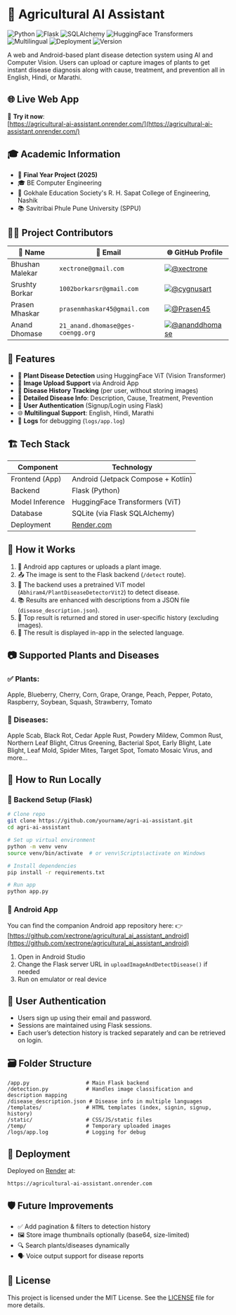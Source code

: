 # 🌿 Agricultural AI Assistant
![Python](https://img.shields.io/badge/Python-3.10-blue.svg)  ![Flask](https://img.shields.io/badge/Flask-2.3.3-lightgrey.svg)  ![SQLAlchemy](https://img.shields.io/badge/SQLAlchemy-2.0.30-orange.svg)  ![HuggingFace Transformers](https://img.shields.io/badge/Transformers-ViT-yellow.svg)  ![Multilingual](https://img.shields.io/badge/Multilingual-English%2C%20Hindi%2C%20Marathi-brightgreen.svg)  ![Deployment](https://img.shields.io/badge/Hosted_on-Render-blue.svg)  ![Version](https://img.shields.io/badge/Version-1.0.0-brightgreen.svg)

A web and Android-based plant disease detection system using AI and Computer Vision. Users can upload or capture images of plants to get instant disease diagnosis along with cause, treatment, and prevention all in English, Hindi, or Marathi.


## 🌐 Live Web App

🚀 **Try it now**:  
[https://agricultural-ai-assistant.onrender.com/](https://agricultural-ai-assistant.onrender.com/)


## 🎓 Academic Information

* 🏫 **Final Year Project (2025)**
* 🎓 BE Computer Engineering
* 🏢 Gokhale Education Society's R. H. Sapat College of Engineering, Nashik
* 📚 Savitribai Phule Pune University (SPPU)


## 👨‍💻 Project Contributors


| 👤 Name         | 📧 Email                          | 🌐 GitHub Profile                                                                                                           |
| --------------- | --------------------------------- | --------------------------------------------------------------------------------------------------------------------------- |
| Bhushan Malekar | `xectrone@gmail.com`              | [![@xectrone](https://img.shields.io/badge/GitHub-@xectrone-blue?logo=github)](https://github.com/xectrone)                 |
| Srushty Borkar  | `1002borkarsr@gmail.com`   | [![@cygnusart](https://img.shields.io/badge/GitHub-@cygnusart-green?logo=github)](https://github.com/srushtyborkar) |
| Prasen Mhaskar  | `prasenmhaskar45@gmail.com` | [![@Prasen45](https://img.shields.io/badge/GitHub-@Prasen45-purple?logo=github)](https://github.com/Prasen45)               |
| Anand Dhomase   | `21_anand.dhomase@ges-coengg.org` | [![@ananddhomase](https://img.shields.io/badge/GitHub-@ananddhomase-orange?logo=github)](https://github.com/ananddhomase)   |


## 🧠 Features

* 🌱 **Plant Disease Detection** using HuggingFace ViT (Vision Transformer)
* 📸 **Image Upload Support** via Android App
* 📝 **Disease History Tracking** (per user, without storing images)
* 🧾 **Detailed Disease Info**: Description, Cause, Treatment, Prevention
* 🔐 **User Authentication** (Signup/Login using Flask)
* 🌐 **Multilingual Support**: English, Hindi, Marathi
* 🧰 **Logs** for debugging (`logs/app.log`)


## 🏗️ Tech Stack

| Component       | Technology                         |
| --------------- | ---------------------------------- |
| Frontend (App)  | Android (Jetpack Compose + Kotlin) |
| Backend         | Flask (Python)                     |
| Model Inference | HuggingFace Transformers (ViT)     |
| Database        | SQLite (via Flask SQLAlchemy)      |
| Deployment      | [Render.com](https://render.com/)  |


## 🔌 How it Works

1. 📲 Android app captures or uploads a plant image.
2. 📤 The image is sent to the Flask backend (`/detect` route).
3. 🧠 The backend uses a pretrained ViT model (`Abhiram4/PlantDiseaseDetectorVit2`) to detect disease.
4. 📚 Results are enhanced with descriptions from a JSON file (`disease_description.json`).
5. 🧾 Top result is returned and stored in user-specific history (excluding images).
6. 📱 The result is displayed in-app in the selected language.


## 📷 Supported Plants and Diseases

### ✅ Plants:

Apple, Blueberry, Cherry, Corn, Grape, Orange, Peach, Pepper, Potato, Raspberry, Soybean, Squash, Strawberry, Tomato

### 🦠 Diseases:

Apple Scab, Black Rot, Cedar Apple Rust, Powdery Mildew, Common Rust, Northern Leaf Blight, Citrus Greening, Bacterial Spot, Early Blight, Late Blight, Leaf Mold, Spider Mites, Target Spot, Tomato Mosaic Virus, and more…


## 🧪 How to Run Locally

### 🔧 Backend Setup (Flask)

```bash
# Clone repo
git clone https://github.com/yourname/agri-ai-assistant.git
cd agri-ai-assistant

# Set up virtual environment
python -m venv venv
source venv/bin/activate  # or venv\Scripts\activate on Windows

# Install dependencies
pip install -r requirements.txt

# Run app
python app.py
```


### 📱 Android App

You can find the companion Android app repository here:
👉 [https://github.com/xectrone/agricultural_ai_assistant_android](https://github.com/xectrone/agricultural_ai_assistant_android)

1. Open in Android Studio
2. Change the Flask server URL in `uploadImageAndDetectDisease()` if needed
3. Run on emulator or real device


## 👥 User Authentication

* Users sign up using their email and password.
* Sessions are maintained using Flask sessions.
* Each user’s detection history is tracked separately and can be retrieved on login.



## 🗃️ Folder Structure

```
/app.py                  # Main Flask backend
/detection.py            # Handles image classification and description mapping
/disease_description.json # Disease info in multiple languages
/templates/              # HTML templates (index, signin, signup, history)
/static/                 # CSS/JS/static files
/temp/                   # Temporary uploaded images
/logs/app.log            # Logging for debug
```


## 🚀 Deployment

Deployed on [Render](https://render.com/) at:

```
https://agricultural-ai-assistant.onrender.com
```


## 🛡️ Future Improvements

* ✅ Add pagination & filters to detection history
* 🖼️ Store image thumbnails optionally (base64, size-limited)
* 🔍 Search plants/diseases dynamically
* 🗣️ Voice output support for disease reports


## 📄 License

This project is licensed under the MIT License. See the [LICENSE](LICENSE) file for more details.
